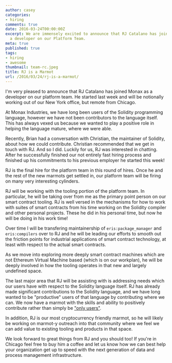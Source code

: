 ```yaml
---
author: casey
categories:
- hiring
comments: true
date: 2016-03-24T00:00:00Z
excerpt: We are immensely excited to announce that RJ Catalano has joined Monax as
  a developer on our Platform Team.
meta: true
published: true
tags:
- hiring
- awesome
thumbnail: team-rc.jpeg
title: RJ is a Marmot
url: /2016/03/24/rj-is-a-marmot/
---
```


I'm very pleased to announce that RJ Catalano has joined Monax as a developer on our platform team. He started last week and will be notionally working out of our New York office, but remote from Chicago.

At Monax Industries, we have long been users of the Solidity programming language, however we have not been contributors to the language itself. This has always vexed us because we wanted to play a positive role in helping the language mature, where we were able.

Recently, Brian had a conversation with Christian, the maintainer of Solidity, about how we could contribute. Christian recommended that we get in touch with RJ. And so I did. Luckily for us, RJ was interested in chatting. After he successfully finished our not entirely fast hiring process and finished up his commitments to his previous employer he started this week!

RJ is the final hire for the platform team in this round of hires. Once he and the rest of the new marmots get settled in, our platform team will be firing on many very interesting cylinders.

RJ will be working with the tooling portion of the platform team. In particular, he will be taking over from me as the primary point person on our smart contract tooling. RJ is well versed in the mechanisms for how to work with suites of smart contracts from his time working on the Solidity compiler and other personal projects. These he did in his personal time, but now he will be doing in his work time!

Over time I will be transfering maintainership of `eris:package_manager` and `eris:compilers` over to RJ and he will be leading our efforts to smooth out the friction points for industrial applications of smart contract technology, at least with respect to the actual smart contracts.

As we move into exploring more deeply smart contract machines which are not Ethereum Virtual Machine based (which is on our workplan), he will be deeply involved in how the tooling operates in that new and largely undefined space.

The last major area that RJ will be assisting with is addressing needs which our users have with respect to the Solidity language itself. RJ has already made significant contributions to the Solidity language, and we have long wanted to be "productive" users of that language by contributing where we can. We now have a marmot with the skills and ability to positively contribute rather than simply be ["only users"](https://db.erisindustries.com/distributed%20systems%20for%20business/2016/02/03/on-open-source-banks/).

In addition, RJ is our most cryptocurrency friendly marmot, so he will likely be working on marmot-y outreach into that community where we feel we can add value to existing tooling and products in that space.

We look forward to great things from RJ and you should too! If you're in Chicago feel free to buy him a coffee and let us know how we can best help your organization get up to speed with the next generation of data and process management infrastructure.
